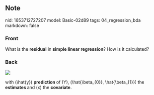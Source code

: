 ## Note
nid: 1653712727207
model: Basic-02d89
tags: 04_regression_bda
markdown: false

### Front
What is the <b>residual</b> in <b>simple linear regression</b>? How
is it calculated?

### Back
<img src="paste-2482569f2bf9bade499b97fc3cd49e4c3531d2a1.jpg">

with \(\hat{y}\) <b>prediction </b>of \(Y\), \(\hat{\beta_{0}}, \hat{\beta_{1}}\) the <b>estimates </b>and \(x\) the <b>covariate</b>.

